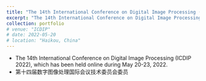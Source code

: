 ```yaml
---
title: "The 14th International Conference on Digital Image Processing (ICDIP 2022)技术委员会委员"
excerpt: "The 14th International Conference on Digital Image Processing (ICDIP 2022), which has been held online during May 20-23, 2022.<br/>"
collection: portfolio
# venue: "ICDIP"
# date: 2022-05-20
# location: "Haikou, China"
---
```

* The 14th International Conference on Digital Image Processing (ICDIP 2022), which has been held online during May 20-23, 2022.
* 第十四届数字图像处理国际会议技术委员会委员